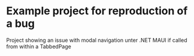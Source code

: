 # Example project for reproduction of a bug
Project showing an issue with modal navigation unter .NET MAUI if called from within a TabbedPage

